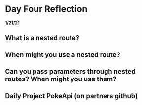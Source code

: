 # Day Four Reflection
__1/21/21__

## What is a nested route?


## When might you use a nested route?


## Can you pass parameters through nested routes? When might you use them?


## Daily Project PokeApi (on partners github)